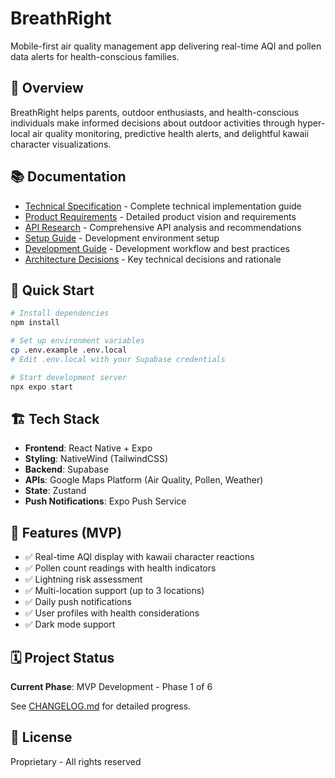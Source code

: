 # BreathRight

Mobile-first air quality management app delivering real-time AQI and pollen data alerts for health-conscious families.

## 🎯 Overview

BreathRight helps parents, outdoor enthusiasts, and health-conscious individuals make informed decisions about outdoor activities through hyper-local air quality monitoring, predictive health alerts, and delightful kawaii character visualizations.

## 📚 Documentation

- [Technical Specification](./docs/specs/technical-spec.md) - Complete technical implementation guide
- [Product Requirements](./docs/specs/product-requirements.md) - Detailed product vision and requirements
- [API Research](./docs/specs/api-research.md) - Comprehensive API analysis and recommendations
- [Setup Guide](./docs/SETUP.md) - Development environment setup
- [Development Guide](./docs/DEVELOPMENT.md) - Development workflow and best practices
- [Architecture Decisions](./docs/architecture/decisions.md) - Key technical decisions and rationale

## 🚀 Quick Start

```bash
# Install dependencies
npm install

# Set up environment variables
cp .env.example .env.local
# Edit .env.local with your Supabase credentials

# Start development server
npx expo start
```

## 🏗️ Tech Stack

- **Frontend**: React Native + Expo
- **Styling**: NativeWind (TailwindCSS)
- **Backend**: Supabase
- **APIs**: Google Maps Platform (Air Quality, Pollen, Weather)
- **State**: Zustand
- **Push Notifications**: Expo Push Service

## 📱 Features (MVP)

- ✅ Real-time AQI display with kawaii character reactions
- ✅ Pollen count readings with health indicators
- ✅ Lightning risk assessment
- ✅ Multi-location support (up to 3 locations)
- ✅ Daily push notifications
- ✅ User profiles with health considerations
- ✅ Dark mode support

## 🗓️ Project Status

**Current Phase**: MVP Development - Phase 1 of 6

See [CHANGELOG.md](./CHANGELOG.md) for detailed progress.

## 📄 License

Proprietary - All rights reserved